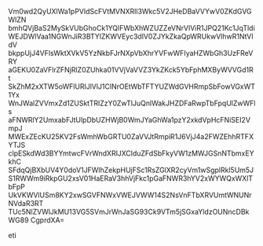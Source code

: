 Vm0wd2QyUXlWa1pPVldScFVtMVNXRll3Wkc5V2JHeDBaVVYwV0ZKdGVGWlZN
bmhQVjBaS2MySkVUbGhoCk1YQlFWbXhWZUZZeVNrVlViR1JPQ21Kc1JqTldi
WEJDWlVaa1NGWnJiR3BTYlZKWVEyc3dlV0ZJYkZkaQpWRUkwVlhwR1NtVldV
bkppUjJ4VFlsWktXVkV5YzNkbFJrNXpVbXhrYVFwWFIyaHZWbGh3UzFReVRY
aGEKU0ZaVFlrZFNjRlZ0ZUhka01VVjVaVVZ3YkZKck5YbFphMXByWVVGd1Rt
SkZhM2xXTW5oWFlURlJlVlJ1ClNrOEtWbTFTYUZWdGVHRmpSbFowVGxWT1Yx
WnJWalZVVmxZd1ZUSktTRlZzY0ZwTlJuQnlWakJHZDFaRwpTbFpqUlZwWFls
aFNWRlY2UmxabFJtUlpDbUZHWjB0WmJYaGhWa1pzY2xkdVpHcFNiSEI2VmpJ
MWExZEcKU25KV2FsWmhWbGRTU0ZaVVJtRmpiR1J6VjJ4a2FWZEhhRTFXYTJS
clpESkdWd3BYYmtwcFVrWndXRlJXClduZFdSbFkyVW1zMWJGSnNTbmxEYkhC
SFdqQjBXbUV4Y0doV1JFWlhZekpHUjFSc1RsZGlXR2cyVm1wSgplRkl5Um5J
S1RWWm9iRkpGU2xsV01HaERaV3hhVjFkc1pGaFNWR3hYV2xWYWQxWXlTbFpP
UkVKWVlUSm8KY2xwSGVFNWxVWEJVWW14S2NsVnFTbXRVUmtWNUNrNVdaR3RT
TUc5NlZVWlJkMU13VG5SVmJrWnJaSG93Ck9VTm5jSGxaYldzOUNncDBkWG89
CgprdXA=

eti